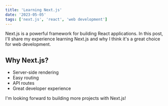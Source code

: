 ```yaml
---
title: 'Learning Next.js'
date: '2023-05-05'
tags: ['next.js', 'react', 'web development']
---
```


Next.js is a powerful framework for building React applications. In this post, I'll share my experience learning Next.js and why I think it's a great choice for web development.

## Why Next.js?

- Server-side rendering
- Easy routing
- API routes
- Great developer experience

I'm looking forward to building more projects with Next.js!


